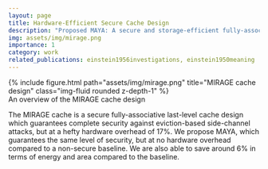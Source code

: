 ```yaml
---
layout: page
title: Hardware-Efficient Secure Cache Design
description: "Proposed MAYA: A secure and storage-efficient fully-associative last-level cache design"
img: assets/img/mirage.png
importance: 1
category: work
related_publications: einstein1956investigations, einstein1950meaning
---
```


<div class="row">
    <div class="col-sm mt-4 mt-md-0">
        {% include figure.html path="assets/img/mirage.png" title="MIRAGE cache design" class="img-fluid rounded z-depth-1" %}
    </div>
</div>
<div class="caption">
    An overview of the MIRAGE cache design
</div>

The MIRAGE cache is a secure fully-associative last-level cache design which guarantees complete security against eviction-based side-channel attacks, but at a hefty hardware overhead of 17%. We propose MAYA, which guarantees the same level of security, but at no hardware overhead compared to a non-secure baseline. We are also able to save around 6% in terms of energy and area compared to the baseline.
